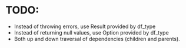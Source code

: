 # TODO:

- Instead of throwing errors, use Result provided by df_type
- Instead of returning null values, use Option provided by df_type
- Both up and down traversal of dependencies (children and parents).
